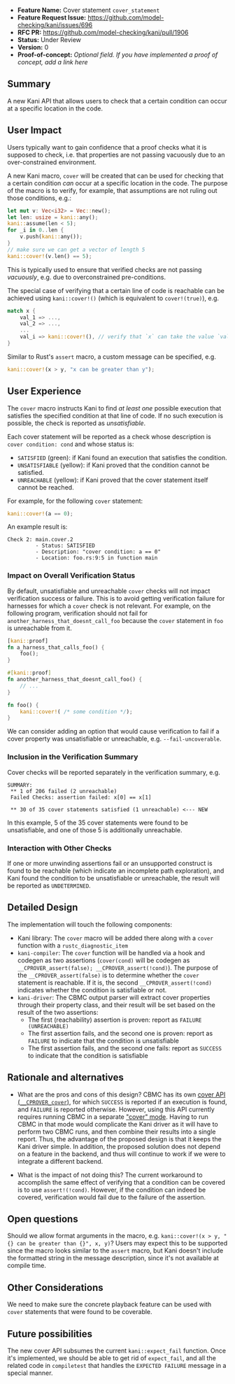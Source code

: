 - **Feature Name:** Cover statement `cover_statement`
- **Feature Request Issue:** <https://github.com/model-checking/kani/issues/696>
- **RFC PR:** <https://github.com/model-checking/kani/pull/1906>
- **Status:** Under Review
- **Version:** 0
- **Proof-of-concept:** *Optional field. If you have implemented a proof of concept, add a link here*

## Summary

A new Kani API that allows users to check that a certain condition can occur at a specific location in the code.

## User Impact

Users typically want to gain confidence that a proof checks what it is supposed to check, i.e. that properties are not passing vacuously due to an over-constrained environment.

A new Kani macro, `cover` will be created that can be used for checking that a certain condition _can_ occur at a specific location in the code.
The purpose of the macro is to verify, for example, that assumptions are not ruling out those conditions, e.g.:
```rust
let mut v: Vec<i32> = Vec::new();
let len: usize = kani::any();
kani::assume(len < 5);
for _i in 0..len {
    v.push(kani::any());
}
// make sure we can get a vector of length 5
kani::cover!(v.len() == 5);
```
This is typically used to ensure that verified checks are not passing _vacuously_, e.g. due to overconstrained pre-conditions.

The special case of verifying that a certain line of code is reachable can be achieved using `kani::cover!()` (which is equivalent to `cover!(true)`), e.g.
```rust
match x {
    val_1 => ...,
    val_2 => ...,
    ...
    val_i => kani::cover!(), // verify that `x` can take the value `val_i`
}
```

Similar to Rust's `assert` macro, a custom message can be specified, e.g.
```rust
kani::cover!(x > y, "x can be greater than y");
```

## User Experience

The `cover` macro instructs Kani to find _at least one_ possible execution that satisfies the specified condition at that line of code.  If no such execution is possible, the check is reported as *unsatisfiable*.

Each cover statement will be reported as a check whose description is `cover condition: cond` and whose status is:
- `SATISFIED` (green): if Kani found an execution that satisfies the condition.
- `UNSATISFIABLE` (yellow): if Kani proved that the condition cannot be satisfied.
- `UNREACHABLE` (yellow): if Kani proved that the cover statement itself cannot be reached.

For example, for the following `cover` statement:
```rust
kani::cover!(a == 0);
```
An example result is:
```
Check 2: main.cover.2
         - Status: SATISFIED
         - Description: "cover condition: a == 0"
         - Location: foo.rs:9:5 in function main
```

### Impact on Overall Verification Status

By default, unsatisfiable and unreachable `cover` checks will not impact verification success or failure.
This is to avoid getting verification failure for harnesses for which a `cover` check is not relevant.
For example, on the following program, verification should not fail for `another_harness_that_doesnt_call_foo` because the `cover` statement in `foo` is unreachable from it.
```rust
[kani::proof]
fn a_harness_that_calls_foo() {
    foo();
}

#[kani::proof]
fn another_harness_that_doesnt_call_foo() {
    // ...
}

fn foo() {
    kani::cover!( /* some condition */);
}
```

We can consider adding an option that would cause verification to fail if a cover property was unsatisfiable or unreachable, e.g. `--fail-uncoverable`.

### Inclusion in the Verification Summary

Cover checks will be reported separately in the verification summary, e.g.
```
SUMMARY:
 ** 1 of 206 failed (2 unreachable)
 Failed Checks: assertion failed: x[0] == x[1]

 ** 30 of 35 cover statements satisfied (1 unreachable) <--- NEW
 ```
In this example, 5 of the 35 cover statements were found to be unsatisfiable, and one of those 5 is additionally unreachable.
### Interaction with Other Checks

If one or more unwinding assertions fail or an unsupported construct is found to be reachable (which indicate an incomplete path exploration), and Kani found the condition to be unsatisfiable or unreachable, the result will be reported as `UNDETERMINED`.

## Detailed Design

The implementation will touch the following components:
- Kani library: The `cover` macro will be added there along with a `cover` function with a `rustc_diagnostic_item`
- `kani-compiler`: The `cover` function will be handled via a hook and codegen as two assertions (`cover(cond)` will be codegen as `__CPROVER_assert(false); __CPROVER_assert(!cond)`).
The purpose of the `__CPROVER_assert(false)` is to determine whether the `cover` statement is reachable.
If it is, the second `__CPROVER_assert(!cond)` indicates whether the condition is satisfiable or not.
- `kani-driver`: The CBMC output parser will extract cover properties through their property class, and their result will be set based on the result of the two assertions:
  - The first (reachability) assertion is proven: report as `FAILURE (UNREACHABLE)`
  - The first assertion fails, and the second one is proven: report as `FAILURE` to indicate that the condition is unsatisfiable
  - The first assertion fails, and the second one fails: report as `SUCCESS` to indicate that the condition is satisfiable

## Rationale and alternatives

- What are the pros and cons of this design?
CBMC has its own [cover API (`__CPROVER_cover`)](https://diffblue.github.io/cbmc//cprover__builtin__headers_8h.html#a44f072b21e93cb0f72adcccc9005f307), for which `SUCCESS` is reported if an execution is found, and `FAILURE` is reported otherwise.
However, using this API currently requires running CBMC in a separate ["cover" mode](https://github.com/diffblue/cbmc/issues/6613).
Having to run CBMC in that mode would complicate the Kani driver as it will have to perform two CBMC runs, and then combine their results into a single report.
Thus, the advantage of the proposed design is that it keeps the Kani driver simple.
In addition, the proposed solution does not depend on a feature in the backend, and thus will continue to work if we were to integrate a different backend.

- What is the impact of not doing this?
The current workaround to accomplish the same effect of verifying that a condition can be covered is to use `assert!(!cond)`.
However, if the condition can indeed be covered, verification would fail due to the failure of the assertion.

## Open questions

Should we allow format arguments in the macro, e.g. `kani::cover!(x > y, "{} can be greater than {}", x, y)`?
Users may expect this to be supported since the macro looks similar to the `assert` macro, but Kani doesn't include the formatted string in the message description, since it's not available at compile time.

## Other Considerations

We need to make sure the concrete playback feature can be used with `cover` statements that were found to be coverable.

## Future possibilities

The new cover API subsumes the current `kani::expect_fail` function.
Once it's implemented, we should be able to get rid of `expect_fail`, and all the related code in `compiletest` that handles the `EXPECTED FAILURE` message in a special manner.

